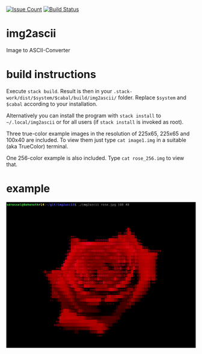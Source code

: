 [![Issue Count](https://codeclimate.com/github/Drezil/img2ascii/badges/issue_count.svg)](https://codeclimate.com/github/Drezil/img2ascii)
[![Build Status](https://travis-ci.org/Drezil/img2ascii.svg?branch=master)](https://travis-ci.org/Drezil/img2ascii)

# img2ascii
Image to ASCII-Converter

# build instructions

Execute `stack build`. Result is then in your `.stack-work/dist/$system/$cabal/build/img2ascii/` folder. Replace `$system` and `$cabal` according to your installation.

Alternatively you can install the program with `stack install` to `~/.local/img2ascii` or for all users (if `stack install` is invoked as root).

Three true-color example images in the resolution of 225x65, 225x65 and 100x40 are included. To view them just type `cat image1.img` in a suitable (aka TrueColor) terminal.

One 256-color example is also included. Type `cat rose_256.img` to view that.

# example

![rose-image](https://raw.githubusercontent.com/Drezil/img2ascii/master/example_small.png)
